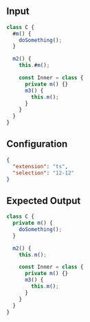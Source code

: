 
## Input
```javascript input
class C {
  #m() {
    doSomething();
  }

  m2() {
    this.#m();

    const Inner = class {
      private m() {}
      m3() {
        this.m();
      }
    }
  }
}
```

## Configuration
```json configuration
{
  "extension": "ts",
  "selection": "12-12"
}
```

## Expected Output
```javascript expected output
class C {
  private m() {
    doSomething();
  }

  m2() {
    this.m();

    const Inner = class {
      private m() {}
      m3() {
        this.m();
      }
    }
  }
}
```
